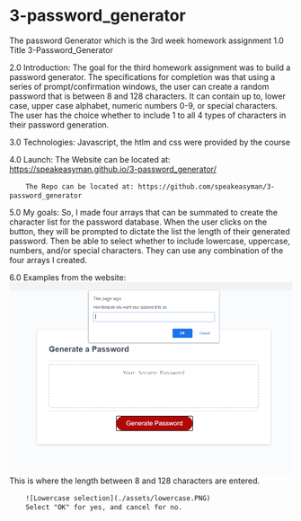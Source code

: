 # 3-password_generator
The password Generator which is the 3rd week homework assignment
1.0 
    Title
        3-Password_Generator

2.0
    Introduction:
        The goal for the third homework assignment was to build a password generator. The specifications for completion was that using a series of prompt/confirmation windows, the user can create a random password that is between 8 and 128 characters. It can contain up to, lower case, upper case alphabet, numeric numbers 0-9, or special characters. The user has the choice whether to include 1 to all 4 types of characters in their password generation.

3.0
    Technologies:
        Javascript, the htlm and css were provided by the course

4.0 
    Launch:
        The Website can be located at: https://speakeasyman.github.io/3-password_generator/

        The Repo can be located at: https://github.com/speakeasyman/3-password_generator

5.0
    My goals:
        So, I made four arrays that can be summated to create the character list for the password database. When the user clicks on the button, they will be prompted to dictate the list the length of their generated password. Then be able to select whether to include lowercase, uppercase, numbers, and/or special characters. They can use any combination of the four arrays I created.






6.0
    Examples from the website:
        ![Password Length question](./assets/passwordlength.png)
        This is where the length between 8 and 128 characters are entered.





        ![Lowercase selection](./assets/lowercase.PNG)
        Select "OK" for yes, and cancel for no.